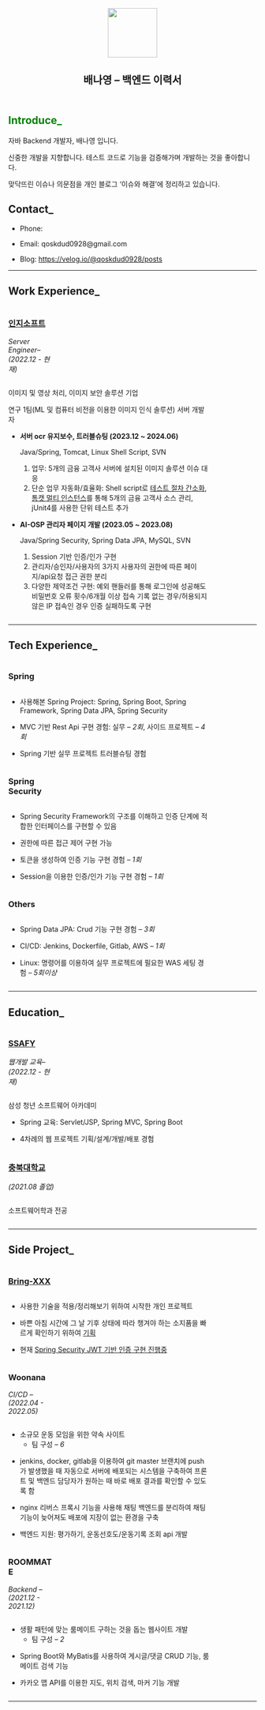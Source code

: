 <html>
    <head>
    </head>
    <body><article id="e8a2ed84-ddd5-4421-9f8c-ed749beab711" class="page sans"><header><div class="page-header-icon undefined"><img class="icon" src="https://www.notion.so/icons/code_green.svg" width="100" height="100"/></div><h1 class="page-title">배나영 <em>–</em> 백엔드 이력서</h1><p class="page-description"></p></header><div class="page-body"><h1 id="d14b349d-0e4d-429e-892c-2141063ff77a" class="" style="color:green;">Introduce_</mark></h1><p id="4458c0e2-385b-42db-b67b-44882665eadb" class="">자바 Backend 개발자, 배나영 입니다.</p><p id="0c67a915-8ef1-4c9f-911f-dcd9390e9961" class="">신중한 개발을 지향합니다. 테스트 코드로 기능을 검증해가며 개발하는 것을 좋아합니다.</p><p id="17ca6918-a30d-47c0-9744-8b4e36c68719" class="">맞닥뜨린 이슈나 의문점을 개인 블로그 ‘이슈와 해결’에 정리하고 있습니다.</p><p id="92246abf-4d22-40b6-8048-ba319148b7cc" class="">
    </p><h2 id="3deb065d-ea85-4937-931f-efeb80664b82" class="">Contact_</mark></h2><ul id="10640ce2-a58e-4440-a945-7ed167363273" class="bulleted-list"><li style="list-style-type:disc">Phone: </li></ul><ul id="e26b44b3-dfd5-4b49-8db1-87af81769396" class="bulleted-list"><li style="list-style-type:disc">Email: qoskdud0928@gmail.com</li></ul><ul id="b4f3b95a-81c3-4819-bfcd-a8b0620402e6" class="bulleted-list"><li style="list-style-type:disc">Blog: <a href="https://velog.io/@qoskdud0928/posts">https://velog.io/@qoskdud0928/posts</a></li></ul><p id="b30fdd94-2f2f-4ee7-bf94-dc0ee3ca4164" class="">
    </p><hr id="4b2d07a7-a8c4-4301-b8ce-335f328753ee"/><h1 id="b089b194-0f16-44ae-a8f3-fa9a2d3568ed" class="">Work Experience_</mark></h1><div id="fba8b1fb-b452-4b90-a183-6332779134f7" class="column-list"><div id="4f803901-ea32-4988-9a7b-e790140abb9d" style="width:18.75%" class="column"><h3 id="45f57419-8aec-4577-911f-1b25c3d5908a" class=""><a href="http://inzisoft.com/">인지소프트</a></h3><p id="5f01f471-4989-4ffa-85b8-8dac54151ed9" class="block-color-gray"><em>Server Engineer– (2022.12 - 현재)</em></p></div><div id="fa734035-ae85-4807-94e8-4374137e35aa" style="width:81.25%" class="column"><p id="676d12e7-e6e6-4bad-9401-52f6f6886e23" class="">이미지 및 영상 처리, 이미지 보안 솔루션 기업</p><p id="60fdcd3e-c788-4e0d-9275-e5a1931fd06f" class="">연구 1팀(ML 및 컴퓨터 비전을 이용한 이미지 인식 솔루션) 서버 개발자</p><p id="dfc316bb-f7af-4e8c-aff5-077ad9ea6180" class="">
    </p><ul id="b750490e-9545-4d13-9908-39c33851bc97" class="bulleted-list"><li style="list-style-type:disc"><strong>서버 ocr 유지보수, 트러블슈팅 (2023.12 ~ 2024.06)</strong><p id="81751c27-10a5-4ce1-b970-537cbafb5c2c" class="">Java/Spring, Tomcat, Linux Shell Script, SVN</p><ol type="1" id="d98c8f25-9c9c-46d4-a14c-ec1a131995a7" class="numbered-list" start="1"><li>업무: 5개의 금융 고객사 서버에 설치된 이미지 솔루션 이슈 대응</li></ol><ol type="1" id="2012b446-ab97-440f-8b8c-d374da786ecd" class="numbered-list" start="2"><li>단순 업무 자동화/효율화: Shell script로 <a href="https://velog.io/@qoskdud0928/%EB%B6%80%ED%95%98-%ED%85%8C%EC%8A%A4%ED%8A%B8">테스트 절차 간소화</a>, <a href="https://velog.io/@qoskdud0928/%ED%86%B0%EC%BA%A3-%EB%A9%80%ED%8B%B0-%EC%9D%B8%EC%8A%A4%ED%84%B4%EC%8A%A4-%ED%99%98%EA%B2%BD-%EA%B5%AC%EC%B6%95">톰캣 멀티 인스턴스</a>를 통해 5개의 금융 고객사 소스 관리, jUnit4를 사용한 단위 테스트 추가</li></ol><p id="4d739f67-8eda-4e00-b242-ae9bc5afd091" class="">
    </p></li></ul><ul id="59988608-3e97-42f2-a618-c6ff2a4c09e6" class="bulleted-list"><li style="list-style-type:disc"><strong>AI-OSP 관리자 페이지 개발 (2023.05 ~ 2023.08)</strong><p id="fc5894fb-d016-4d91-a6b0-0d780dfa2d3b" class="">Java/Spring Security, Spring Data JPA, MySQL, SVN</p><ol type="1" id="4eaa71a8-7b9d-4852-a262-1dbf181215f7" class="numbered-list" start="1"><li>Session 기반 인증/인가 구현</li></ol><ol type="1" id="46ddbff0-9c4a-4b76-986c-a4e7110ee2bc" class="numbered-list" start="2"><li>관리자/승인자/사용자의 3가지 사용자의 권한에 따른 페이지/api요청 접근 권한 분리</li></ol><ol type="1" id="3341dee9-8ecf-4f85-9865-211ceb884906" class="numbered-list" start="3"><li>다양한 제약조건 구현: 예외 핸들러를 통해 로그인에 성공해도 비밀번호 오류 횟수/6개월 이상 접속 기록 없는 경우/허용되지 않은 IP 접속인 경우 인증 실패하도록 구현</li></ol><p id="2fbf3dc7-8d49-479f-be33-4854646331fb" class="">
    </p></li></ul></div></div><hr id="6bf0b125-84b4-4fee-a0fc-88388601c8b4"/><h1 id="d5f904e5-dc4a-4b67-ad99-d58710a54b6c" class="">Tech Experience_</mark></h1><div id="a8a1b555-a758-4905-9def-b57cbfbee97f" class="column-list"><div id="221b0138-a906-46dc-9d68-6828822ce67e" style="width:18.75%" class="column"><h3 id="9eeb2e2f-f1bd-4c40-bc82-ce4873cbcf09" class="">Spring</h3><p id="cc5f42e2-e132-4903-a767-038627d6b93a" class="block-color-gray">
    </p></div><div id="34d67e59-31f2-4682-9eb1-1ecb3eae6e8e" style="width:81.25%" class="column"><ul id="54e027e7-f238-4374-a551-b1782327ecb6" class="bulleted-list"><li style="list-style-type:disc">사용해본 Spring Project: Spring, Spring Boot, Spring Framework, Spring Data JPA, Spring Security</li></ul><ul id="baccac28-758b-4f30-b13f-90c08ff5eb8e" class="bulleted-list"><li style="list-style-type:disc">MVC 기반 Rest Api 구현 경험: 실무 <em>– 2회</em>, 사이드 프로젝트 <em>– 4회</em></li></ul><ul id="b9225071-db6b-49e2-8a1d-97aa4ecabac8" class="bulleted-list"><li style="list-style-type:disc">Spring 기반 실무 프로젝트 트러블슈팅 경험</li></ul><p id="dc80df70-bfe8-4422-9930-4a8d0db0fbb7" class="">
    </p></div></div><div id="22b8139c-b67b-4c17-b3e6-5a3fa8836358" class="column-list"><div id="db5662ab-2ca8-4593-957e-4c0a2982e3bb" style="width:18.75%" class="column"><h3 id="79126fcb-76e2-42a3-9a95-1af56e2ecf89" class="">Spring Security</h3><p id="ee14a609-6e05-41b4-ab0d-5697fdacb456" class="block-color-gray">
    </p></div><div id="4505f63a-0de0-465f-a83c-4d4fee72794d" style="width:81.25%" class="column"><ul id="b32bc32e-ea7b-4bc7-9211-9b5af095fde8" class="bulleted-list"><li style="list-style-type:disc">Spring Security Framework의 구조를 이해하고 인증 단계에 적합한 인터페이스를 구현할 수 있음</li></ul><ul id="c50b28a0-7cc1-4f33-a391-a3f2c66534aa" class="bulleted-list"><li style="list-style-type:disc">권한에 따른 접근 제어 구현 가능</li></ul><ul id="014f424f-d350-4dad-add5-9951dfa7a6a4" class="bulleted-list"><li style="list-style-type:disc">토큰을 생성하여 인증 기능 구현 경험 <em>– 1회</em></li></ul><ul id="fddbf0dd-2017-4fe6-b898-567d450fb8c7" class="bulleted-list"><li style="list-style-type:disc">Session을 이용한 인증/인가 기능 구현 경험 <em>– 1회</em></li></ul><p id="19c190df-718c-41e1-94c2-a6c09430f67e" class="">
    </p></div></div><div id="2c08b77c-2af8-4a6c-bb63-2d4dd0061fa2" class="column-list"><div id="d62044a8-2951-495a-8569-c7faf0aa5cc2" style="width:18.75%" class="column"><h3 id="ef08c13f-c15d-47e1-b55d-f2ec972eb4ee" class="">Others</h3><p id="8345e923-1a85-4dd7-b276-080a3889996f" class="block-color-gray">
    </p></div><div id="7cb9a5c6-913a-40f7-80b1-b5d8ebfcdef0" style="width:81.25%" class="column"><ul id="246e0b63-cd77-4350-9c61-8aa2e8e5d6e9" class="bulleted-list"><li style="list-style-type:disc">Spring Data JPA: Crud 기능 구현 경험 <em>– 3회 </em></li></ul><ul id="6f3119c9-d6f2-44f0-8ede-2bd96a8b2672" class="bulleted-list"><li style="list-style-type:disc">CI/CD: Jenkins, Dockerfile, Gitlab, AWS <em>– 1회</em></li></ul><ul id="235221c9-ca4e-43d7-8f50-eb2ee3ac77fb" class="bulleted-list"><li style="list-style-type:disc">Linux: 명령어를 이용하여 실무 프로젝트에 필요한 WAS 세팅 경험 <em>– 5회이상</em> </li></ul><p id="3ba5b3a2-7a81-4f61-a524-5c03cd768a71" class="">
    </p></div></div><hr id="8a4fe3d8-d123-4779-9567-cffa09c65c57"/><h1 id="7ce06caf-e08c-4cf0-86e7-883d951d8602" class="block-color-teal">Education_</h1><div id="c74f4228-c845-4a2e-800c-922ef12c6a10" class="column-list"><div id="4b188e42-183a-4108-80ff-c5a834bd99e9" style="width:18.75%" class="column"><h3 id="d7414cc3-a685-4175-963b-fe95e5523833" class=""><a href="https://www.ssafy.com/ksp/jsp/swp/swpMain.jsp">SSAFY</a></h3><p id="56ee7a40-6c11-42ae-9f8a-ea5349de49bc" class="block-color-gray"><em>웹개발 교육– (2022.12 - 현재)</em></p></div><div id="37fc6de3-5910-4749-8bbb-987802f96437" style="width:81.25%" class="column"><p id="c652a390-550f-4bb2-9ff1-275094621615" class="">삼성 청년 소프트웨어 아카데미</p><ul id="fe07ce6f-0f71-4807-b456-cddce52b24df" class="bulleted-list"><li style="list-style-type:disc">Spring 교육: Servlet/JSP, Spring MVC, Spring Boot</li></ul><ul id="fa13f4c2-cb3f-4cd9-a09c-8e3a7d17d89e" class="bulleted-list"><li style="list-style-type:disc">4차례의 웹 프로젝트 기획/설계/개발/배포 경험</li></ul><p id="64c63775-d43d-45d9-8fca-daf34288cd28" class="">
    </p></div></div><div id="4b5b3006-2039-4599-a92c-e14bb50d5e8d" class="column-list"><div id="7d6a7305-4883-47a6-bdea-dc6ced387ec8" style="width:18.75%" class="column"><h3 id="a2d7caae-88ed-4187-8b2a-64764e42332f" class=""><a href="https://www.cbnu.ac.kr/www/index.do">충북대학교</a></h3><p id="d54dfa61-5e1f-449f-8f09-75ca13897c22" class="block-color-gray"><em>(2021.08 졸업)</em></p></div><div id="e369d450-370a-42df-891d-1dc859fc731a" style="width:81.25%" class="column"><p id="1599e0aa-477b-4c0b-8898-dc1dec9c1ee9" class="">소프트웨어학과 전공</p><p id="494b9c69-16c5-4bfe-ac3e-7539605eae0a" class="">
    </p><p id="2da7e28a-dac3-4fac-923d-91699529b2f6" class="">
    </p><p id="e48b0d54-2404-4869-a653-d887a7d8f763" class="">
    </p></div></div><hr id="3d860abd-d1d7-4ffd-b272-7228b25b0dc2"/><h1 id="9af6e735-1249-4f22-ac06-d835cb7edb15" class="">Side Project_</mark></h1><div id="998bb14e-7dfd-45a6-a564-fabb1eabb837" class="column-list"><div id="5b286e56-846d-48a6-bb20-c57cd44280de" style="width:18.75%" class="column"><h3 id="2e242e1b-8fd2-44b6-9576-a09ec56e3aa8" class=""><a href="https://github.com/yeong-coding/bring-XXX/tree/main">Bring-XXX</a></h3><p id="ee92db32-7026-45f6-a860-90388ba6e2d1" class="block-color-gray">
    </p></div><div id="af8d43d0-56e5-42fe-b91d-d8560b863c1e" style="width:81.25%" class="column"><ul id="0c78b9f3-ad87-48ef-8e11-99cd49b3768d" class="bulleted-list"><li style="list-style-type:disc">사용한 기술을 적용/정리해보기 위하여 시작한 개인 프로젝트</li></ul><ul id="98db4c67-1bea-4d23-881e-6ff4b5e7b008" class="bulleted-list"><li style="list-style-type:disc">바쁜 아침 시간에 그 날 기후 상태에 따라 챙겨야 하는 소지품을 빠르게 확인하기 위하여 <a href="https://github.com/yeong-coding/bring-XXX/tree/design">기획</a></li></ul><ul id="e7d5cb31-02f0-4c09-9077-c6f0713206cd" class="bulleted-list"><li style="list-style-type:disc">현재 <a href="https://github.com/yeong-coding/bring-XXX/tree/security">Spring Security JWT 기반 인증 구현 진행중</a></li></ul><p id="e90438b8-7cc0-43dd-a05c-ae377b38be1d" class="">
    </p></div></div><div id="9ab4fb82-eb6b-4a53-8445-3d82e6c7a99c" class="column-list"><div id="5e7791d1-4fe2-4284-9974-2915fd03e7a1" style="width:18.75%" class="column"><h3 id="f55b48bb-34ce-44fd-9bf2-b37dd807d318" class="">Woonana</h3><p id="2ac16d69-60b9-44db-98c9-80ac11a303a3" class="block-color-gray"><em>CI/CD – (2022.04 - 2022.05)</em></p></div><div id="a0c6b792-28c7-4b0e-a367-fd87c3485941" style="width:81.25%" class="column"><ul id="b8f6a9ac-7b32-44a7-92bd-a931d2b6577b" class="bulleted-list"><li style="list-style-type:disc">소규모 운동 모임을 위한 약속 사이트 <ul id="09656b51-2bc9-4dd4-9b83-cb0831cedd1e" class="bulleted-list"><li style="list-style-type:circle">팀 구성 <em>– 6</em></li></ul></li></ul><ul id="a1675c3e-65b1-4279-bf13-19be386233b4" class="bulleted-list"><li style="list-style-type:disc">jenkins, docker, gitlab을 이용하여 git master 브랜치에 push가 발생했을 때 자동으로 서버에 배포되는 시스템을 구축하여 프론트 및 백엔드 담당자가 원하는 때 바로 배포 결과를 확인할 수 있도록 함</li></ul><ul id="564f45e0-ffc0-4a07-b300-5f23b7215cca" class="bulleted-list"><li style="list-style-type:disc">nginx 리버스 프록시 기능을 사용해 채팅 백엔드를 분리하여 채팅 기능이 늦어져도 배포에 지장이 없는 환경을 구축</li></ul><ul id="7fbc90f1-8126-4f92-8261-8300f397d0ad" class="bulleted-list"><li style="list-style-type:disc">백엔드 지원: 평가하기, 운동선호도/운동기록 조회 api 개발</li></ul><p id="c86a779f-5b46-4092-9e60-11e287e3fa92" class="">
    </p></div></div><div id="695a0b95-d6f1-4010-b1c0-ebc64e3f276d" class="column-list"><div id="382718de-89bf-4adf-9a97-a8f0e599ec30" style="width:18.75%" class="column"><h3 id="f457e521-6fb4-4ac0-bdd1-ab9c75cc53b6" class="">ROOMMATE</h3><p id="57677256-a2b2-451d-b417-7e0370d1dc4b" class="block-color-gray"><em>Backend – (2021.12 - 2021.12)</em></p></div><div id="b98a757d-22d7-4c86-93f4-dbb3d18b391f" style="width:81.25%" class="column"><ul id="f2cf861d-13c3-4983-8ea2-9ceb712f5ef2" class="bulleted-list"><li style="list-style-type:disc">생활 패턴에 맞는 룸메이트 구하는 것을 돕는 웹사이트 개발<ul id="3806c7ab-1625-48fb-9a22-4b460e2d2436" class="bulleted-list"><li style="list-style-type:circle">팀 구성 <em>– 2</em></li></ul></li></ul><ul id="c273e646-6468-48a6-8ff1-041d15ac1de2" class="bulleted-list"><li style="list-style-type:disc">Spring Boot와 MyBatis를 사용하여 게시글/댓글 CRUD 기능, 룸메이트 검색 기능</li></ul><ul id="fc45dc20-cff6-4dc8-838d-359769ba677d" class="bulleted-list"><li style="list-style-type:disc">카카오 맵 API를 이용한 지도, 위치 검색, 마커 기능 개발</li></ul><p id="ea127635-9513-4d83-bcef-f07c234e1b19" class="">
    </p></div></div><hr id="a6670e28-a5f0-4de8-8b77-8c95b2ccf306"/><p id="b6eaea20-cb10-49d7-ba32-4ffb3d07cf33" class="">
    </p></div></article><span class="sans" style="font-size:14px;padding-top:2em"></span></body></html>

